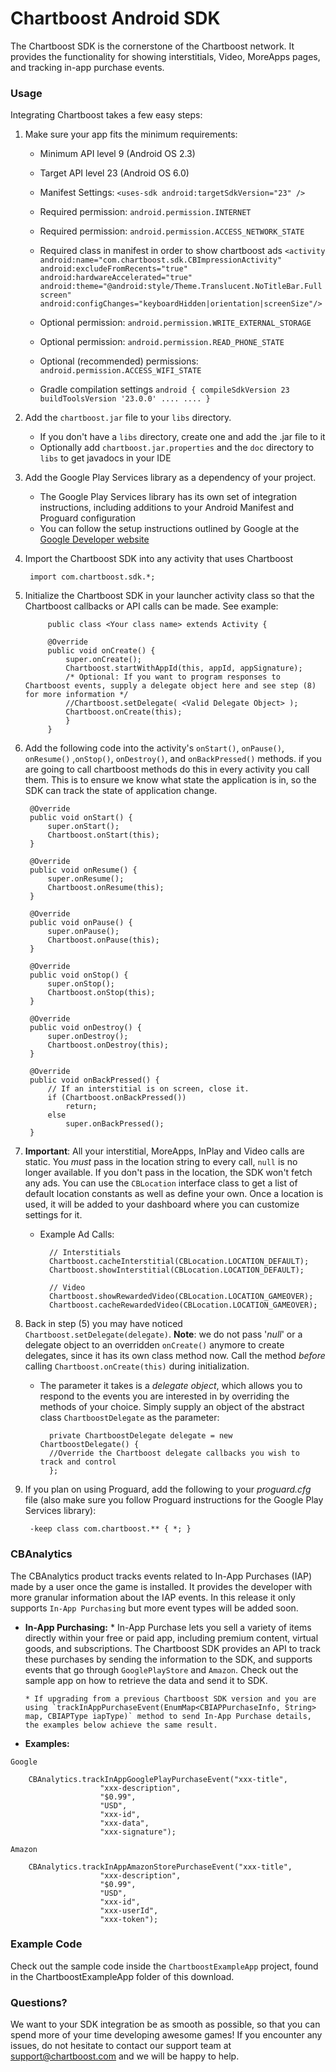 # Chartboost Android SDK

The Chartboost SDK is the cornerstone of the Chartboost network. It provides the functionality for showing interstitials, Video, MoreApps pages, and tracking in-app purchase events. 

### Usage

Integrating Chartboost takes a few easy steps:

1. Make sure your app fits the minimum requirements:
     - Minimum API level 9 (Android OS 2.3)
     - Target API level 23 (Android OS 6.0)
     
     - Manifest Settings:
        `<uses-sdk android:targetSdkVersion="23" />`
     
     - Required permission: `android.permission.INTERNET`
     - Required permission: `android.permission.ACCESS_NETWORK_STATE`
     - Required class in manifest in order to show chartboost ads
                 `<activity android:name="com.chartboost.sdk.CBImpressionActivity"
                   android:excludeFromRecents="true"
                   android:hardwareAccelerated="true"
                   android:theme="@android:style/Theme.Translucent.NoTitleBar.Fullscreen"
                   android:configChanges="keyboardHidden|orientation|screenSize"/>`

     - Optional permission: `android.permission.WRITE_EXTERNAL_STORAGE`
     - Optional permission: `android.permission.READ_PHONE_STATE`
     - Optional (recommended) permissions: `android.permission.ACCESS_WIFI_STATE`
     
     - Gradle compilation settings
        `android {
            compileSdkVersion 23
            buildToolsVersion '23.0.0'
            ....
            ....
        }`


2. Add the `chartboost.jar` file to your `libs` directory.
     - If you don't have a `libs` directory, create one and add the .jar file to it
     - Optionally add `chartboost.jar.properties` and the `doc` directory to `libs` to get javadocs in your IDE

3. Add the Google Play Services library as a dependency of your project.
     - The Google Play Services library has its own set of integration instructions, including additions to your Android Manifest and Proguard configuration
     - You can follow the setup instructions outlined by Google at the [Google Developer website](https://developer.android.com/google/play-services/setup.html)
    
4. Import the Chartboost SDK into any activity that uses Chartboost

        import com.chartboost.sdk.*;


5. Initialize the Chartboost SDK in your launcher activity class so that the Chartboost callbacks or API calls can be made. See example:
    
            public class <Your class name> extends Activity {
            
            @Override
            public void onCreate() {
                super.onCreate();
                Chartboost.startWithAppId(this, appId, appSignature);
                /* Optional: If you want to program responses to Chartboost events, supply a delegate object here and see step (8) for more information */
                //Chartboost.setDelegate( <Valid Delegate Object> );
                Chartboost.onCreate(this);
                }   
            }   

6. Add the following code into the activity's `onStart()`, `onPause()`, `onResume()` ,`onStop()`, `onDestroy()`, and `onBackPressed()` methods. if you are going to call chartboost methods do this in every activity you call them. This is to ensure we know what state the application is in, so the SDK can track the state of application change.

        @Override
        public void onStart() {
            super.onStart();
            Chartboost.onStart(this);
        }

        @Override
        public void onResume() {
            super.onResume();
            Chartboost.onResume(this);
        }

        @Override
        public void onPause() {
            super.onPause();
            Chartboost.onPause(this);
        }
        
        @Override
        public void onStop() {
            super.onStop();
            Chartboost.onStop(this);
        }

        @Override
        public void onDestroy() {
            super.onDestroy();
            Chartboost.onDestroy(this);
        }

        @Override
        public void onBackPressed() {
            // If an interstitial is on screen, close it.
            if (Chartboost.onBackPressed())
                return;
            else
                super.onBackPressed();
        }
 

7. **Important**: All your interstitial, MoreApps, InPlay and Video calls are static. You *must* pass in the location string to every call, `null` is no longer available. If you don't pass in the location, the SDK won't fetch any ads. You can use the `CBLocation` interface class to get a list of default location constants as well as define your own.  Once a location is used, it will be added to your dashboard where you can customize settings for it.
    * Example Ad Calls:
    
            // Interstitials
            Chartboost.cacheInterstitial(CBLocation.LOCATION_DEFAULT);
            Chartboost.showInterstitial(CBLocation.LOCATION_DEFAULT);
            
            // Video
            Chartboost.showRewardedVideo(CBLocation.LOCATION_GAMEOVER);
            Chartboost.cacheRewardedVideo(CBLocation.LOCATION_GAMEOVER);

8. Back in step (5) you may have noticed `Chartboost.setDelegate(delegate)`.  **Note**: we do not pass '*null*' or a delegate object to an overridden `onCreate()` anymore to create delegates, since it has its own class method now.  Call the method *before* calling `Chartboost.onCreate(this)` during initialization. 
    * The parameter it takes is a *delegate object*, which allows you to respond to the events you are interested in by overriding the methods of your choice.  Simply supply an object of the abstract class `ChartboostDelegate` as the parameter:
    
            private ChartboostDelegate delegate = new ChartboostDelegate() {
            //Override the Chartboost delegate callbacks you wish to track and control
            };             
    
 
9. If you plan on using Proguard, add the following to your *proguard.cfg* file (also make sure you follow Proguard instructions for the Google Play Services library):

        -keep class com.chartboost.** { *; }


### CBAnalytics
 
 The CBAnalytics product tracks events related to In-App Purchases (IAP) made by a user once the game is installed. It provides the developer with more granular information about the IAP events. In this release it only supports `In-App Purchasing` but more event types will be added soon.
        
* **In-App Purchasing:**
      * In-App Purchase lets you sell a variety of items directly within your free or paid app, including premium content, virtual goods, and subscriptions. The Chartboost SDK provides an API to track these purchases by sending the information to the SDK, and supports events that go through `GooglePlayStore` and `Amazon`. Check out the sample app on how to retrieve the data and send it to SDK. 

      * If upgrading from a previous Chartboost SDK version and you are using `trackInAppPurchaseEvent(EnumMap<CBIAPPurchaseInfo, String> map, CBIAPType iapType)` method to send In-App Purchase details, the examples below achieve the same result.

*  **Examples:**

`Google`

        CBAnalytics.trackInAppGooglePlayPurchaseEvent("xxx-title",
                        "xxx-description",
                        "$0.99",
                        "USD",
                        "xxx-id",
                        "xxx-data",
                        "xxx-signature");

`Amazon`

        CBAnalytics.trackInAppAmazonStorePurchaseEvent("xxx-title",
                        "xxx-description",
                        "$0.99",
                        "USD",
                        "xxx-id",
                        "xxx-userId",
                        "xxx-token");

### Example Code
Check out the sample code inside the `ChartboostExampleApp` project, found in the ChartboostExampleApp folder of this download.


### Questions?
We want to your SDK integration be as smooth as possible, so that you can spend more of your time developing awesome games!  If you encounter any issues, do not hesitate to contact our support team at [support@chartboost.com](mailto:support@chartboost.com) and we will be happy to help.
